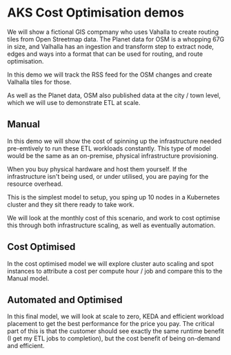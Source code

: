 # AKS Cost Optimisation demos

We will show a fictional GIS compmany who uses Vahalla to create routing tiles from Open Streetmap data.  The Planet data for OSM is a whopping 67G in size, and Valhalla has an ingestion and transform step to extract node, edges and ways into a format that can be used for routing, and route optimisation.

In this demo we will track the RSS feed for the OSM changes and create Valhalla tiles for those. 

As well as the Planet data, OSM also published data at the city / town level, which we will use to demonstrate ETL at scale.

## Manual
In this demo we will show the cost of spinning up the infrastructure needed pre-emtively to run these ETL workloads constantly.  This type of model would be the same as an on-premise, physical infrastructure provisioning.

When you buy physical hardware and host them yourself.  If the infrastructure isn't being used, or under utilised, you are paying for the resource overhead.  

This is the simplest model to setup, you sping up 10 nodes in a Kubernetes cluster and they sit there ready to take work.  

We will look at the monthly cost of this scenario, and work to cost optimise this through both infrastructure scaling, as well as eventually automation.

## Cost Optimised
In the cost optimised model we will explore cluster auto scaling and spot instances to attribute a cost per compute hour / job and compare this to the Manual model.

## Automated and Optimised
In this final model, we will look at scale to zero, KEDA and efficient workload placement to get the best performance for the price you pay.  The critical part of this is that the customer should see exactly the same runtime benefit (I get my ETL jobs to completion), but the cost benefit of being on-demand and efficient.

